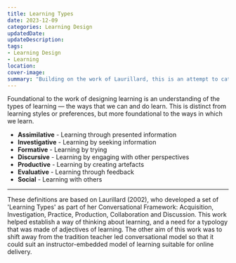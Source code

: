 ```yaml
---
title: Learning Types
date: 2023-12-09
categories: Learning Design
updatedDate:
updateDescription: 
tags: 
- Learning Design
- Learning
location: 
cover-image: 
summary: "Building on the work of Laurillard, this is an attempt to categorise the types of learning in order to design learning." 
---
```


Foundational to the work of designing learning is an understanding of the types of learning — the ways that we can and do learn. This is distinct from learning styles or preferences, but more foundational to the ways in which we learn. 

-   **Assimilative** - Learning through presented information
-   **Investigative** - Learning by seeking information 
-   **Formative** - Learning by trying 
-   **Discursive** - Learning by engaging with other perspectives
-   **Productive** - Learning by creating artefacts
-   **Evaluative** - Learning through feedback
-   **Social** - Learning with others

---

These definitions are based on Laurillard (2002), who developed a set of 'Learning Types' as part of her Conversational Framework: Acquisition, Investigation, Practice, Production, Collaboration and Discussion. This work helped establish a way of thinking about learning, and a need for a typology that was made of adjectives of learning. The other aim of this work was to shift away from the tradition teacher led conversational model so that it could suit an instructor-embedded model of learning suitable for online delivery.
